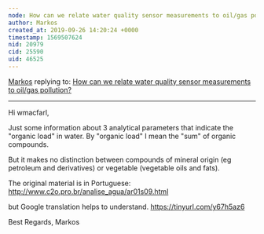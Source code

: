 ```yaml
---
node: How can we relate water quality sensor measurements to oil/gas pollution?
author: Markos
created_at: 2019-09-26 14:20:24 +0000
timestamp: 1569507624
nid: 20979
cid: 25590
uid: 46525
---
```




[Markos](../profile/Markos) replying to: [How can we relate water quality sensor measurements to oil/gas pollution?](../notes/wmacfarl/09-25-2019/how-can-we-relate-water-quality-sensor-measurements-to-oil-gas-pollution)

----
Hi wmacfarl,

Just some information about 3 analytical parameters that indicate the "organic load" in water.
By "organic load" I mean the "sum" of organic compounds.

But it makes no distinction between compounds of mineral origin (eg petroleum and derivatives) or vegetable (vegetable oils and fats).

The original material is in Portuguese:
http://www.c2o.pro.br/analise_agua/ar01s09.html

but Google translation helps to understand.
https://tinyurl.com/y67h5az6

Best Regards,
Markos
